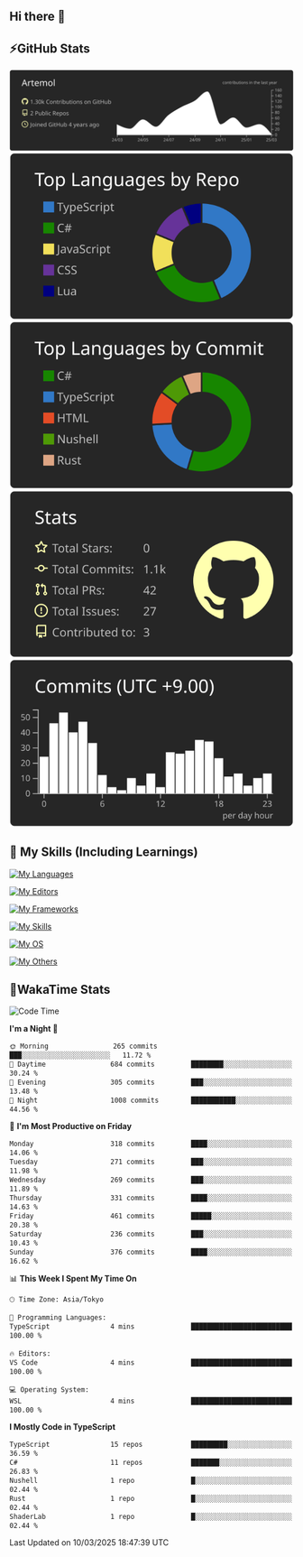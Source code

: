 ## Hi there 👋
<!--
**Artemol/Artemol** is a ✨ _special_ ✨ repository because its `README.md` (this file) appears on your GitHub profile.

Here are some ideas to get you started:

- 🔭 I’m currently working on ...
- 🌱 I’m currently learning ...
- 👯 I’m looking to collaborate on ...
- 🤔 I’m looking for help with ...
- 💬 Ask me about ...
- 📫 How to reach me: ...
- 😄 Pronouns: ...
- ⚡ Fun fact: ...
-->

## ⚡GitHub Stats
[![](https://raw.githubusercontent.com/Artemol/Artemol/main/profile-summary-card-output/apprentice/0-profile-details.svg)](https://github.com/vn7n24fzkq/github-profile-summary-cards)
[![](https://raw.githubusercontent.com/Artemol/Artemol/main/profile-summary-card-output/apprentice/1-repos-per-language.svg)](https://github.com/vn7n24fzkq/github-profile-summary-cards) [![](https://raw.githubusercontent.com/Artemol/Artemol/main/profile-summary-card-output/apprentice/2-most-commit-language.svg)](https://github.com/vn7n24fzkq/github-profile-summary-cards)
[![](https://raw.githubusercontent.com/Artemol/Artemol/main/profile-summary-card-output/apprentice/3-stats.svg)](https://github.com/vn7n24fzkq/github-profile-summary-cards) [![](https://raw.githubusercontent.com/Artemol/Artemol/main/profile-summary-card-output/apprentice/4-productive-time.svg)](https://github.com/vn7n24fzkq/github-profile-summary-cards)

## 🌱 My Skills (Including Learnings)

<!--
### Languages
-->
[![My Languages](https://skillicons.dev/icons?i=ts,py,cs,dotnet,rust,go,c,matlab,css)](https://skillicons.dev)

<!--
### Editors
-->
[![My Editors](https://skillicons.dev/icons?i=vscode,neovim,vim,visualstudio,idea)](https://skillicons.dev)

<!--
### Frameworks
-->
[![My Frameworks](https://skillicons.dev/icons?i=react,nestjs,vite,tailwind,tauri,electron,remix,nextjs,fastapi)](https://skillicons.dev)

<!--
### Tools
-->
[![My Skills](https://skillicons.dev/icons?i=git,nodejs,docker,unity,postman,bun,discord,cloudflare,bash,prometheus,grafana,obsidian)](https://skillicons.dev)

<!--
### OS
-->
[![My OS](https://skillicons.dev/icons?i=windows,ubuntu)](https://skillicons.dev)

<!--
### Others
-->
[![My Others](https://skillicons.dev/icons?i=github,raspberrypi,gcp)](https://skillicons.dev)

## 💬WakaTime Stats
<!--START_SECTION:waka-->
![Code Time](http://img.shields.io/badge/Code%20Time-456%20hrs%2059%20mins-blue)

**I'm a Night 🦉** 

```text
🌞 Morning                265 commits         ███░░░░░░░░░░░░░░░░░░░░░░   11.72 % 
🌆 Daytime                684 commits         ████████░░░░░░░░░░░░░░░░░   30.24 % 
🌃 Evening                305 commits         ███░░░░░░░░░░░░░░░░░░░░░░   13.48 % 
🌙 Night                  1008 commits        ███████████░░░░░░░░░░░░░░   44.56 % 
```
📅 **I'm Most Productive on Friday** 

```text
Monday                   318 commits         ████░░░░░░░░░░░░░░░░░░░░░   14.06 % 
Tuesday                  271 commits         ███░░░░░░░░░░░░░░░░░░░░░░   11.98 % 
Wednesday                269 commits         ███░░░░░░░░░░░░░░░░░░░░░░   11.89 % 
Thursday                 331 commits         ████░░░░░░░░░░░░░░░░░░░░░   14.63 % 
Friday                   461 commits         █████░░░░░░░░░░░░░░░░░░░░   20.38 % 
Saturday                 236 commits         ███░░░░░░░░░░░░░░░░░░░░░░   10.43 % 
Sunday                   376 commits         ████░░░░░░░░░░░░░░░░░░░░░   16.62 % 
```


📊 **This Week I Spent My Time On** 

```text
🕑︎ Time Zone: Asia/Tokyo

💬 Programming Languages: 
TypeScript               4 mins              █████████████████████████   100.00 % 

🔥 Editors: 
VS Code                  4 mins              █████████████████████████   100.00 % 

💻 Operating System: 
WSL                      4 mins              █████████████████████████   100.00 % 
```

**I Mostly Code in TypeScript** 

```text
TypeScript               15 repos            █████████░░░░░░░░░░░░░░░░   36.59 % 
C#                       11 repos            ███████░░░░░░░░░░░░░░░░░░   26.83 % 
Nushell                  1 repo              █░░░░░░░░░░░░░░░░░░░░░░░░   02.44 % 
Rust                     1 repo              █░░░░░░░░░░░░░░░░░░░░░░░░   02.44 % 
ShaderLab                1 repo              █░░░░░░░░░░░░░░░░░░░░░░░░   02.44 % 
```




 Last Updated on 10/03/2025 18:47:39 UTC
<!--END_SECTION:waka-->
